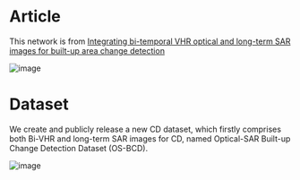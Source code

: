 # Article

 This network is from [Integrating bi-temporal VHR optical and long-term SAR images for built-up area change detection](https://doi.org/10.1080/17538947.2024.2316109)

![image](https://github.com/Lihy256/HOLS-CDnet/assets/93966845/311d134b-8f9b-4abf-a863-ffcadd2afb30)


 # Dataset

 We create and publicly release a new CD dataset, which firstly comprises both Bi-VHR and long-term SAR images for CD, named Optical-SAR Built-up Change Detection Dataset (OS-BCD).

 ![image](https://github.com/Lihy256/HOLS-CDnet/assets/93966845/776cd363-ada9-4f1c-a9e3-af52a73f97f4)

